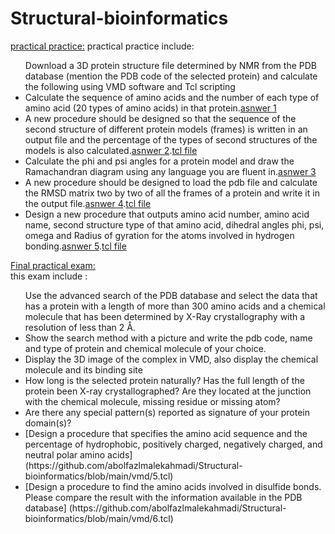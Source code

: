 # Structural-bioinformatics
[practical practice:](https://github.com/abolfazlmalekahmadi/Structural-bioinformatics/tree/main/HW2)
practical practice include:
<br>
<ul>
  Download a 3D protein structure file determined by NMR from the PDB database (mention the PDB code of the selected protein) and calculate the         following using VMD software and Tcl scripting
  <li>Calculate the sequence of amino acids and the number of each type of amino acid (20 types of amino acids) in that protein.<a href="https://github.com/abolfazlmalekahmadi/Structural-bioinformatics/blob/main/HW2/answer1.txt">asnwer 1</a></li>
  <li>A new procedure should be designed so that the sequence of the second structure of different protein models (frames) is written in an output file and the percentage of the types of second structures of the models is also calculated.<a href="https://github.com/abolfazlmalekahmadi/Structural-bioinformatics/blob/main/HW2/answer2.text">asnwer 2</a>.<a href="https://github.com/abolfazlmalekahmadi/Structural-bioinformatics/blob/main/HW2/answer2.tcl">tcl file</a></li>
  <li>Calculate the phi and psi angles for a protein model and draw the Ramachandran diagram using any language you are fluent in.<a href="https://github.com/abolfazlmalekahmadi/Structural-bioinformatics/blob/main/HW2/answer3.txt">asnwer 3</a></li>
  <li>A new procedure should be designed to load the pdb file and calculate the RMSD matrix two by two of all the frames of a protein and write it in the output file.<a href="https://github.com/abolfazlmalekahmadi/Structural-bioinformatics/blob/main/HW2/answer4.txt">asnwer 4</a>.<a href="https://github.com/abolfazlmalekahmadi/Structural-bioinformatics/blob/main/HW2/answer2.tcl">tcl file</a></li>
  <li>Design a new procedure that outputs amino acid number, amino acid name, second structure type of that amino acid, dihedral angles phi, psi, omega and Radius of gyration for the atoms involved in hydrogen bonding.<a href="https://github.com/abolfazlmalekahmadi/Structural-bioinformatics/blob/main/HW2/answer5.txt">asnwer 5</a>.<a href="https://github.com/abolfazlmalekahmadi/Structural-bioinformatics/blob/main/HW2/answer2.tcl">tcl file</a></li>
  

</ul>

[Final practical exam:](https://github.com/abolfazlmalekahmadi/Structural-bioinformatics/tree/main/vmd)
</br>
this exam include :
</br>
<ul>
  Use the advanced search of the PDB database and select the data that has a protein with a length of more than 300 amino acids and a chemical 
  molecule that has been determined by X-Ray crystallography with a resolution of less than 2 Å.
  <li>Show the search method with a picture and write the pdb code, name and type of protein and chemical molecule of your choice.</li>
  <li>Display the 3D image of the complex in VMD, also display the chemical molecule and its binding site</li>
  <li>How long is the selected protein naturally? Has the full length of the protein been X-ray crystallographed? Are they located at the junction       with the chemical molecule, missing residue or missing atom?</li>
  <li>Are there any special pattern(s) reported as signature of your protein domain(s)?</li>
  <li>[Design a procedure that specifies the amino acid sequence and the percentage of hydrophobic, positively charged, negatively charged, and         neutral polar amino acids](https://github.com/abolfazlmalekahmadi/Structural-bioinformatics/blob/main/vmd/5.tcl)</li>
  <li>[Design a procedure to find the amino acids involved in disulfide bonds. Please compare the result with the information available in the PDB database] (https://github.com/abolfazlmalekahmadi/Structural-bioinformatics/blob/main/vmd/6.tcl)</li>

</ul>

